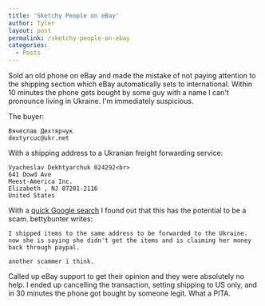 ```yaml
---
title: 'Sketchy People on eBay'
author: Tyler
layout: post
permalink: /sketchy-people-on-ebay
categories:
  - Posts
---
```

Sold an old phone on eBay and made the mistake of not paying attention to the shipping section which eBay automatically sets to international. Within 10 minutes the phone gets bought by some guy with a name I can't pronounce living in Ukraine. I'm immediately suspicious.

The buyer:

```
Вячеслав Дехтярчук
dextyrcuc@ukr.net
```

With a shipping address to a Ukranian freight forwarding service:

```
Vyacheslav Dekhtyarchuk 024292<br>
641 Dowd Ave
Meest-America Inc.
Elizabeth , NJ 07201-2116
United States
```

With a [quick Google search](https://community.ebay.com/t5/Shipping-Returns/Has-anyone-shipped-to-Meest-America-in-Elizabeth-NJ/td-p/21959948) I found out that this has the potential to be a scam. bettybunter writes:

```
I shipped items to the same address to be forwarded to the Ukraine.
now she is saying she didn't get the items and is claiming her money back through paypal.

another scammer i think.
```

Called up eBay support to get their opinion and they were absolutely no help. I ended up cancelling the transaction, setting shipping to US only, and in 30 minutes the phone got bought by someone legit. What a PITA.
